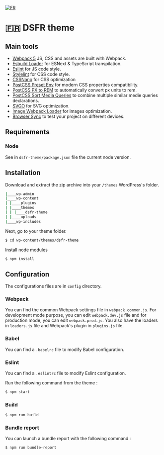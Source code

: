 [![FR](https://img.shields.io/badge/lang-en-red.svg)](https://github.com/BeAPI/dsfr/blob/develop/dsfr-theme/README.md)

# 🇫🇷 DSFR theme

## Main tools

* [Webpack 5](https://webpack.js.org/) JS, CSS and assets are built with Webpack.
* [Esbuild Loader](https://github.com/privatenumber/esbuild-loader) for ESNext & TypeScript transpilation.
* [Eslint](https://eslint.org/) for JS code style.
* [Stylelint](https://stylelint.io/) for CSS code style.
* [CSSNano](https://cssnano.co/) for CSS optimization
* [PostCSS Preset Env](https://github.com/csstools/postcss-preset-env) for modern CSS properties compatibility.
* [PostCSS PX to REM](https://github.com/cuth/postcss-pxtorem) to automatically convert px units to rem.
* [PostCSS Sort Media Queries](https://github.com/solversgroup/postcss-sort-media-queries) to combine multiple similar medie queries declarations.
* [SVGO](svgo-loader) for SVG optimization.
* [Image Webpack Loader](image-webpack-loader) for images optimization.
* [Browser Sync](https://browsersync.io/) to test your project on different devices.

## Requirements

### Node

See in `dsfr-theme/package.json` file the current node version.

## Installation

Download and extract the zip archive into your `/themes` WordPress's folder.

```bash
|____wp-admin
|____wp-content
| |____plugins
| |____themes
| | |____dsfr-theme
| |____uploads
|____wp-includes
```

Next, go to your theme folder.

```bash
$ cd wp-content/themes/dsfr-theme
```

Install node modules

```bash
$ npm install
```

## Configuration

The configurations files are in `config` directory.

### Webpack
You can find the common Webpack settings file in `webpack.common.js`. For development mode purpose, you can edit `webpack.dev.js` file and for production mode, you can edit `webpack.prod.js`.
You also have the loaders in `loaders.js` file and Webpack's plugin in `plugins.js` file.

### Babel
You can find a `.babelrc` file to modify Babel configuration.

### Eslint
You can find a `.eslintrc` file to modify Eslint configuration.

Run the following command from the theme :

```bash
$ npm start
```

### Build

```bash
$ npm run build
```

### Bundle report

You can launch a bundle report with the following command :

```bash
$ npm run bundle-report
```